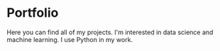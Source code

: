 # Portfolio
Here you can find all of my projects. I'm interested in data science and machine learning. I use Python in my work.
